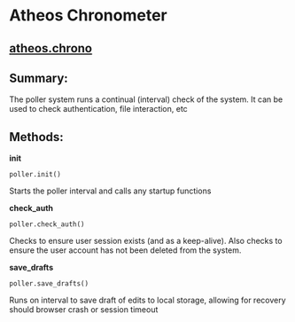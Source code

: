 # Atheos Chronometer
## [atheos.chrono](https://github.com/Atheos/Atheos/blob/master/components/poller/init.js)

## Summary:

The poller system runs a continual (interval) check of the system. It can be used to check authentication, file interaction, etc

## Methods:

**init**

    poller.init()

Starts the poller interval and calls any startup functions

**check_auth**

    poller.check_auth()

Checks to ensure user session exists (and as a keep-alive). Also checks to ensure the user account has not been deleted from the system.

**save_drafts**

    poller.save_drafts()

Runs on interval to save draft of edits to local storage, allowing for recovery should browser crash or session timeout